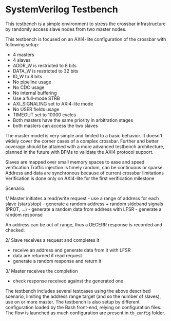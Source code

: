 # SystemVerilog Testbench

This testbench is a simple environment to stress the crossbar infrastructure
by randomly access slave nodes from two master nodes.

This testbench is focused on an AXI4-lite configuration of the crossbar with
following setup:

- 4 masters
- 4 slaves
- ADDR_W is restricted to 8 bits
- DATA_W is restricted to 32 bits
- ID_W to 8 bits
- No pipeline usage
- No CDC usage
- No internal buffering
- Use a full-mode STRB
- AXI_SIGNALING set to AXI4-lite mode
- No USER fields usage
- TIMEOUT set to 10000 cycles
- Both masters have the same priority in arbitration stages
- both masters can access the two slaves

The master model is very simple and limited to a basic behavior. It doesn't
widely cover the corner cases of a complex crossbar. Further and better
coverage should be attained with a more advanced testbench architecture,
planned in the future with BFMs to validate the AXI4 protocol support.

Slaves are mapped over small memory spaces to ease and speed verification
Traffic injection is timely random, can be continuous or sparse.
Address and data are synchronous because of current crossbar limitations
Verification is done only on AXI4-lite for the first verification milestone


Scenario:

1/ Master initiates a read/write request
    - use a range of address for each slave (start/stop)
    - generate a random address + random sideband signals (PROT, ...)
    - generate a random data from address with LFSR
    - generate a random response

An address can be out of range, thus a DECERR response is recorded and checked.

2/ Slave receives a request and completes it

- receive an address and generate data from it with LFSR
- data are returned if read request
- generate a random response and return it

3/ Master receives the completion

- check response received against the generated one

The testbench includes several testcases using the above described scenario,
limiting the address range target (and so the number of slaves), use on or more
master. The testbench is also setup by different configuration loaded by the
Bash front-end, relying on configuration files. The flow is launched as much
configuration are present in `tb_config` folder.
